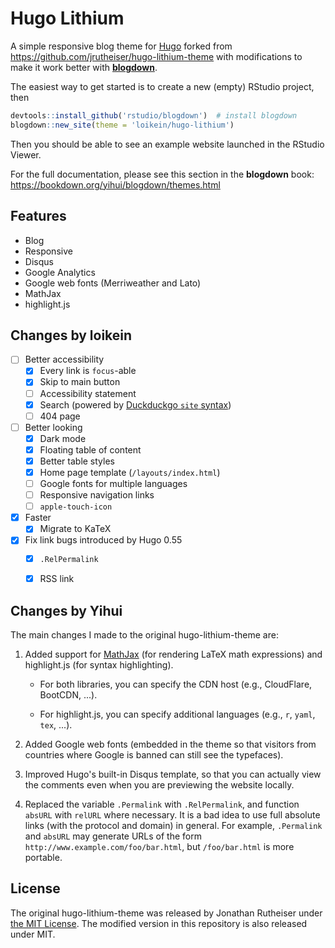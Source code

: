 # Hugo Lithium

A simple responsive blog theme for [Hugo](https://gohugo.io/) forked from https://github.com/jrutheiser/hugo-lithium-theme with modifications to make it work better with [**blogdown**](https://github.com/rstudio/blogdown).

The easiest way to get started is to create a new (empty) RStudio project, then

```r
devtools::install_github('rstudio/blogdown')  # install blogdown
blogdown::new_site(theme = 'loikein/hugo-lithium')
```

Then you should be able to see an example website launched in the RStudio Viewer.

For the full documentation, please see this section in the **blogdown** book: https://bookdown.org/yihui/blogdown/themes.html

## Features

- Blog
- Responsive
- Disqus
- Google Analytics
- Google web fonts (Merriweather and Lato)
- MathJax
- highlight.js

## Changes by loikein

- [ ] Better accessibility
    - [x] Every link is `focus`-able
    - [x] Skip to main button
    - [ ] Accessibility statement
    - [x] Search (powered by [Duckduckgo `site` syntax](https://help.duckduckgo.com/duckduckgo-help-pages/results/syntax/))
    - [ ] 404 page
- [ ] Better looking
    - [x] Dark mode
    - [x] Floating table of content
    - [x] Better table styles
    - [x] Home page template (`/layouts/index.html`)
    - [ ] Google fonts for multiple languages
    - [ ] Responsive navigation links
    - [ ] `apple-touch-icon`
- [x] Faster
    - [x] Migrate to KaTeX
- [x] Fix link bugs introduced by Hugo 0.55
    - [x] `.RelPermalink`
    - [x] RSS link


## Changes by Yihui

The main changes I made to the original hugo-lithium-theme are:

1. Added support for [MathJax](https://bookdown.org/yihui/blogdown/output-format.html) (for rendering LaTeX math expressions) and highlight.js (for syntax highlighting).

    - For both libraries, you can specify the CDN host (e.g., CloudFlare, BootCDN, ...).

    - For highlight.js, you can specify additional languages (e.g., `r`, `yaml`, `tex`, ...).

1. Added Google web fonts (embedded in the theme so that visitors from countries where Google is banned can still see the typefaces).

1. Improved Hugo's built-in Disqus template, so that you can actually view the comments even when you are previewing the website locally.

1. Replaced the variable `.Permalink` with `.RelPermalink`, and function `absURL` with `relURL` where necessary. It is a bad idea to use full absolute links (with the protocol and domain) in general. For example, `.Permalink` and `absURL` may generate URLs of the form `http://www.example.com/foo/bar.html`, but `/foo/bar.html` is more portable.


## License

The original hugo-lithium-theme was released by Jonathan Rutheiser under [the MIT License](https://github.com/jrutheiser/hugo-lithium-theme/blob/master/LICENSE.md). The modified version in this repository is also released under MIT.
